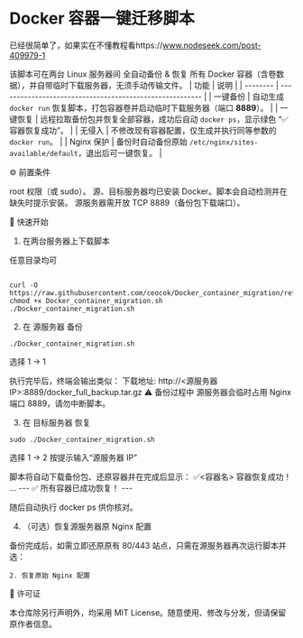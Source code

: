 # Docker 容器一键迁移脚本

已经很简单了，如果实在不懂教程看https://www.nodeseek.com/post-409979-1


该脚本可在两台 Linux 服务器间 全自动备份 & 恢复 所有 Docker 容器（含卷数据），并自带临时下载服务器，无须手动传输文件。
| 功能       | 说明                                                       |
| -------- | -------------------------------------------------------- |
| 一键备份     | 自动生成 `docker run` 恢复脚本，打包容器卷并启动临时下载服务器（端口 **8889**）。     |
| 一键恢复     | 远程拉取备份包并恢复全部容器，成功后自动 `docker ps`，显示绿色 “✅容器恢复成功”。         |
| 无侵入      | 不修改现有容器配置，仅生成并执行同等参数的 `docker run`。                      |
| Nginx 保护 | 备份时自动备份原始 `/etc/nginx/sites-available/default`，退出后可一键恢复。 |


⚙️ 前置条件

root 权限（或 sudo）。
源、目标服务器均已安装 Docker。脚本会自动检测并在缺失时提示安装。
源服务器需开放 TCP 8889（备份包下载端口）。

🚀 快速开始

1. 在两台服务器上下载脚本

任意目录均可
```

curl -O https://raw.githubusercontent.com/ceocok/Docker_container_migration/refs/heads/main/Docker_container_migration.sh
chmod +x Docker_container_migration.sh
./Docker_container_migration.sh
```
2. 在 源服务器 备份
```
./Docker_container_migration.sh
```
 选择 1 → 1

执行完毕后，终端会输出类似：
下载地址: http://<源服务器IP>:8889/docker_full_backup.tar.gz
⚠️ 备份过程中 源服务器会临时占用 Nginx 端口 8889，请勿中断脚本。

3. 在 目标服务器 恢复
```
sudo ./Docker_container_migration.sh
```
 选择 1 → 2
 按提示输入“源服务器 IP”

脚本将自动下载备份包、还原容器并在完成后显示：
✅<容器名> 容器恢复成功！
...
--- ✅ 所有容器已成功恢复！ ---

随后自动执行 docker ps 供你核对。

4. （可选）恢复源服务器原 Nginx 配置

备份完成后，如需立即还原原有 80/443 站点，只需在源服务器再次运行脚本并选：
```
2. 恢复原始 Nginx 配置
```
   
📄 许可证

本仓库除另行声明外，均采用 MIT License。随意使用、修改与分发，但请保留原作者信息。
